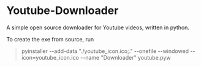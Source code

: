 # Youtube-Downloader

A simple open source downloader for Youtube videos, written in python.

To create the exe from source, run
> pyinstaller --add-data "./youtube_icon.ico;." --onefile --windowed --icon=youtube_icon.ico --name "Downloader" youtube.pyw
